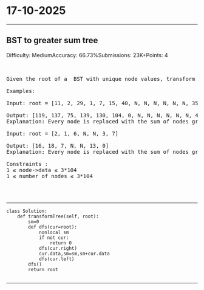 # 17-10-2025
---
## BST to greater sum tree
Difficulty: MediumAccuracy: 66.73%Submissions: 23K+Points: 4

<pre>


Given the root of a  BST with unique node values, transform it into greater sum tree where each node contains sum of all nodes greater than that node.

Examples:

Input: root = [11, 2, 29, 1, 7, 15, 40, N, N, N, N, N, N, 35, N]
      
Output: [119, 137, 75, 139, 130, 104, 0, N, N, N, N, N, N, 40, N]
Explanation: Every node is replaced with the sum of nodes greater than itself. 
      
Input: root = [2, 1, 6, N, N, 3, 7]
     
Output: [16, 18, 7, N, N, 13, 0]
Explanation: Every node is replaced with the sum of nodes greater than itself. 
     
Constraints :
1 ≤ node->data ≤ 3*104
1 ≤ number of nodes ≤ 3*104



</pre>

---
```
class Solution:
    def transformTree(self, root):
        sm=0
        def dfs(cur=root):
            nonlocal sm
            if not cur:
                return 0
            dfs(cur.right)
            cur.data,sm=sm,sm+cur.data
            dfs(cur.left)
        dfs()
        return root
        
```
---
